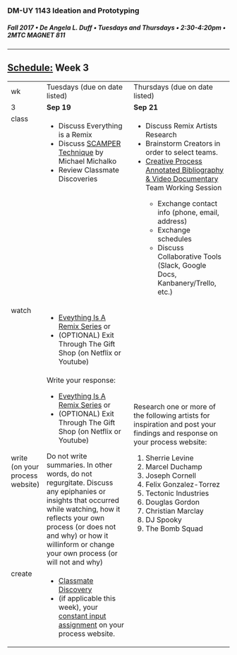 ### DM-UY 1143 Ideation and Prototyping
##### Fall 2017 • De Angela L. Duff • Tuesdays and Thursdays • 2:30-4:20pm • 2MTC MAGNET 811

---
## [Schedule:](schedule.md) Week 3


<table>
<tr>
<td>wk</td>
<td>Tuesdays (due on date listed)</td>
<td>Thursdays (due on date listed)</td>
</tr>
<tr>
  <td valign="top">3</td>
  <td valign="top" width="48%"><strong>Sep 19</strong></td>
  <td valign="top" width="48%"><strong>Sep 21</strong></td>
</tr>
<tr>
<td valign="top">class</td>
<td valign="top">
<ul>
<li>Discuss Everything is a Remix</li>
<li>Discuss <a href="https://www.mindtools.com/pages/article/newCT_02.htm" target="_blank">SCAMPER Technique</a> by Michael Michalko</li>
<li>Review Classmate Discoveries</li>
</ul></td>

<!-- 2nd column class -->
<td valign="top" width="48%">
<ul>
<li>Discuss Remix Artists Research</li>
<li>Brainstorm Creators in order to select teams.</li>
  <li>
  <a href="creative_process.md">Creative Process Annotated Bibliography &amp; Video Documentary</a> Team Working Session</li>
  <ul>
  <li>Exchange contact info (phone, email, address)</li>
  <li>Exchange schedules</li>
  <li>Discuss Collaborative Tools (Slack, Google Docs, Kanbanery/Trello, etc.)</li>
  </ul>
</ul>
</td>
 
</tr>

<!-- watch -->
<tr>
  <td valign="top">watch</td>
  <td>
  <ul>
  <li><a href="http://everythingisaremix.info/watch-the-series" target="_blank">Eveything Is A Remix Series</a> or</li>  
  <li>(OPTIONAL) Exit Through The Gift Shop (on Netflix or Youtube)</li>
  </ul></td>
  <td></td> 
</tr>

<!-- write -->
<tr>
<td>write (on your process website)</td>
<td>Write your response:

<ul>
  <li><a href="http://everythingisaremix.info/watch-the-series" target="_blank">Eveything Is A Remix Series</a> or</li>  
  <li>(OPTIONAL) Exit Through The Gift Shop (on Netflix or Youtube)</li>
  </ul>
Do not write summaries. In other words, do not regurgitate. Discuss any epiphanies or
insights that occurred while watching, how it reflects your own process (or does not and why) or how it willinform or change your own process (or will not and why)</td>
<td>Research one or more of the following artists for inspiration and post your findings and response on your process website:
<ol>
<Li>Sherrie Levine</li> 
<li>Marcel Duchamp</li>
<li>Joseph Cornell</li>
<li>Felix Gonzalez-Torrez</li>
<li>Tectonic Industries</li>
<li>Douglas Gordon</li>
<li>Christian Marclay</li>
<li>DJ Spooky</li>
<li>The Bomb Squad</li>
</ol></td>
</tr>

<!-- create -->
<tr>
  <td valign="top">create</td>
  <td>
  <ul>
  <li><a href="classmate_discovery.md">Classmate Discovery</a></li>
  <li>(if applicable this week), your <a href="constant_input_choices.md">constant input assignment</a> on your process website.
  </li>
  </ul></td>
  <td valign="top">
  </td>
</table>

